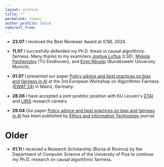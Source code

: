 ```yaml
---
layout: archive
title: ""
permalink: /news/
author_profile: false
redirect_from:
---
```


- **23.07** I received the Best Reviewer Award at ICML 2024. 

- **11.07** I succesfully defended my Ph.D. thesis in causal algorithmic fairness. Many thanks to my examiners [Joshue Loftus](https://joshualoftus.com/) (LSE), [Mykola Pechenizkiy](https://www.tue.nl/en/research/researchers/mykola-pechenizkiy) (TU Eindhoven), and [Eirini Ntoutsi](https://www.unibw.de/home-en/appointment-of-professors/prof-eirini-ntoutsi) (Bundeswehr University Munich).

- **01.07** I presented our paper [Policy advice and best practices on bias and fairness in AI](https://link.springer.com/article/10.1007/s10676-024-09746-w) at the 3rd European Workshop on Algorithmic Fairness ([EWAF'24](https://2024.ewaf.org/home)) in Mainz, Germany.

- **28.06** I have accepted a joint postdoc position with KU Leuven's [DTAI](https://wms.cs.kuleuven.be/dtai) and [LIRIS](https://feb.kuleuven.be/research/decision-sciences-and-information-management/liris/liris) research centers.

- **29.04** Our paper [Policy advice and best practices on bias and fairness in AI](https://link.springer.com/article/10.1007/s10676-024-09746-w) has been published by [Ethics and Information Technology](https://link.springer.com/journal/10676) journal.

# Older

- **01.11** I received a Research Scholarship (Borsa di Ricerca) by the Department of Computer Science of the University of Pisa to continue my Ph.D. research on causal algorithmic fairness.
